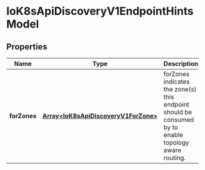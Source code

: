 # IoK8sApiDiscoveryV1EndpointHintsModel

## Properties

Name | Type | Description | Notes
------------ | ------------- | ------------- | -------------
**forZones** | [**Array&lt;IoK8sApiDiscoveryV1ForZone&gt;**](IoK8sApiDiscoveryV1ForZone.md) | forZones indicates the zone(s) this endpoint should be consumed by to enable topology aware routing. | [optional] [default to undefined]


